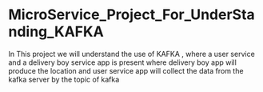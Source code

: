 # MicroService_Project_For_UnderStanding_KAFKA
In This project we will understand the use of KAFKA , where a user service and a delivery boy service app is present where delivery boy app will produce the location and user service app will collect the data from the kafka server by the topic of kafka
